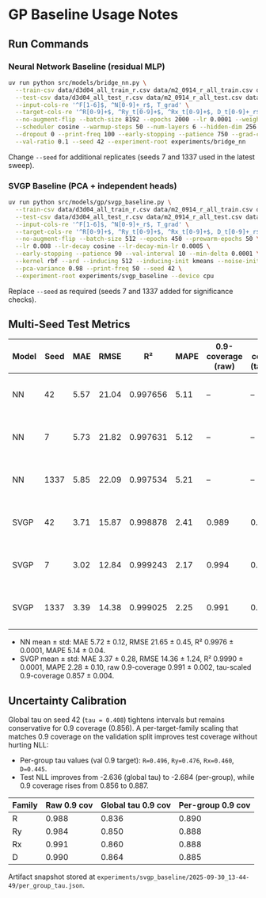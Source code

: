 # GP Baseline Usage Notes

## Run Commands

### Neural Network Baseline (residual MLP)
```bash
uv run python src/models/bridge_nn.py \
  --train-csv data/d3d04_all_train_r.csv data/m2_0914_r_all_train.csv data/m2_lhs_0916_train.csv \
  --test-csv data/d3d04_all_test_r.csv data/m2_0914_r_all_test.csv data/m2_lhs_0916_test.csv \
  --input-cols-re '^F[1-6]$, ^N[0-9]+_r$, T_grad' \
  --target-cols-re '^R[0-9]+$, ^Ry_t[0-9]+$, ^Rx_t[0-9]+$, D_t[0-9]+_r$' \
  --no-augment-flip --batch-size 8192 --epochs 2000 --lr 0.0001 --weight-decay 0.0001 \
  --scheduler cosine --warmup-steps 50 --num-layers 6 --hidden-dim 256 --model-type res_mlp \
  --dropout 0 --print-freq 100 --early-stopping --patience 750 --grad-clip 1.0 \
  --val-ratio 0.1 --seed 42 --experiment-root experiments/bridge_nn
```
Change `--seed` for additional replicates (seeds 7 and 1337 used in the latest sweep).

### SVGP Baseline (PCA + independent heads)
```bash
uv run python src/models/gp/svgp_baseline.py \
  --train-csv data/d3d04_all_train_r.csv data/m2_0914_r_all_train.csv data/m2_lhs_0916_train.csv \
  --test-csv data/d3d04_all_test_r.csv data/m2_0914_r_all_test.csv data/m2_lhs_0916_test.csv \
  --input-cols-re '^F[1-6]$, ^N[0-9]+_r$, T_grad' \
  --target-cols-re '^R[0-9]+$, ^Ry_t[0-9]+$, ^Rx_t[0-9]+$, D_t[0-9]+_r$' \
  --no-augment-flip --batch-size 512 --epochs 450 --prewarm-epochs 50 \
  --lr 0.008 --lr-decay cosine --lr-decay-min-lr 0.0005 \
  --early-stopping --patience 90 --val-interval 10 --min-delta 0.0001 \
  --kernel rbf --ard --inducing 512 --inducing-init kmeans --noise-init 0.001 --jitter 1e-6 \
  --pca-variance 0.98 --print-freq 50 --seed 42 \
  --experiment-root experiments/svgp_baseline --device cpu
```
Replace `--seed` as required (seeds 7 and 1337 added for significance checks).

## Multi-Seed Test Metrics

| Model | Seed | MAE | RMSE | R² | MAPE | 0.9-coverage (raw) | 0.9-coverage (tau/final) | Tau | Run dir |
| --- | --- | --- | --- | --- | --- | --- | --- | --- | --- |
| NN | 42 | 5.57 | 21.04 | 0.997656 | 5.11 | – | – | – | 2025-09-30_10-59-59 |
| NN | 7 | 5.73 | 21.82 | 0.997631 | 5.12 | – | – | – | 2025-09-30_14-36-29 |
| NN | 1337 | 5.85 | 22.09 | 0.997534 | 5.21 | – | – | – | 2025-09-30_14-39-13 |
| SVGP | 42 | 3.71 | 15.87 | 0.998878 | 2.41 | 0.989 | 0.856 | 0.408 | 2025-09-30_13-44-49 |
| SVGP | 7 | 3.02 | 12.84 | 0.999243 | 2.17 | 0.994 | 0.863 | 0.381 | 2025-09-30_14-42-02 |
| SVGP | 1337 | 3.39 | 14.38 | 0.999025 | 2.25 | 0.991 | 0.853 | 0.392 | 2025-09-30_14-57-03 |

- NN mean ± std: MAE 5.72 ± 0.12, RMSE 21.65 ± 0.45, R² 0.9976 ± 0.0001, MAPE 5.14 ± 0.04.
- SVGP mean ± std: MAE 3.37 ± 0.28, RMSE 14.36 ± 1.24, R² 0.9990 ± 0.0001, MAPE 2.28 ± 0.10, raw 0.9-coverage 0.991 ± 0.002, tau-scaled 0.9-coverage 0.857 ± 0.004.

## Uncertainty Calibration

Global tau on seed 42 (`tau = 0.408`) tightens intervals but remains conservative for 0.9 coverage (0.856). A per-target-family scaling that matches 0.9 coverage on the validation split improves test coverage without hurting NLL:

- Per-group tau values (val 0.9 target): `R=0.496`, `Ry=0.476`, `Rx=0.460`, `D=0.445`.
- Test NLL improves from -2.636 (global tau) to -2.684 (per-group), while 0.9 coverage rises from 0.856 to 0.887.

| Family | Raw 0.9 cov | Global tau 0.9 cov | Per-group 0.9 cov |
| --- | --- | --- | --- |
| R | 0.988 | 0.836 | 0.890 |
| Ry | 0.984 | 0.850 | 0.888 |
| Rx | 0.991 | 0.860 | 0.888 |
| D | 0.990 | 0.864 | 0.885 |

Artifact snapshot stored at `experiments/svgp_baseline/2025-09-30_13-44-49/per_group_tau.json`.
